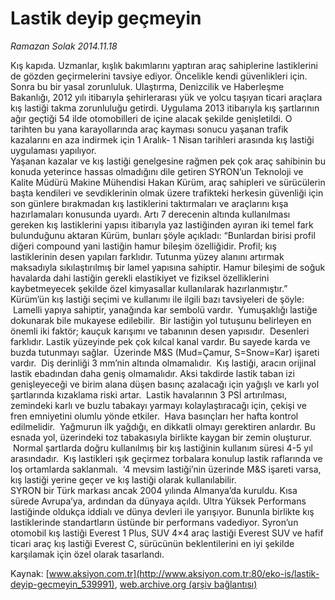 # Lastik deyip geçmeyin

*Ramazan Solak 2014.11.18*

<div class="pNewsDetailMainContent" itemprop="articleBody">
 <p>
  Kış kapıda. Uzmanlar, kışlık bakımlarını yaptıran araç sahiplerine lastiklerini de gözden geçirmelerini tavsiye ediyor. Öncelikle kendi güvenlikleri için. Sonra bu bir yasal zorunluluk. Ulaştırma, Denizcilik ve Haberleşme Bakanlığı, 2012 yılı itibarıyla şehirlerarası yük ve yolcu taşıyan ticari araçlara kış lastiği takma zorunluluğu getirdi. Uygulama 2013 itibarıyla kış şartlarının ağır geçtiği 54 ilde otomobilleri de içine alacak şekilde genişletildi. O tarihten bu yana karayollarında araç kayması sonucu yaşanan trafik kazalarını en aza indirmek için 1 Aralık- 1 Nisan tarihleri arasında kış lastiği uygulaması yapılıyor.
  <br/>
  Yaşanan kazalar ve kış lastiği genelgesine rağmen pek çok araç sahibinin bu konuda yeterince hassas olmadığını dile getiren SYRON’un Teknoloji ve Kalite Müdürü Makine Mühendisi Hakan Kürüm, araç sahipleri ve sürücülerin başta kendileri ve sevdiklerinin olmak üzere trafikteki herkesin güvenliği için son günlere bırakmadan kış lastiklerini taktırmaları ve araçlarını kışa hazırlamaları konusunda uyardı. Artı 7 derecenin altında kullanılması gereken kış lastiklerini yapısı itibarıyla yaz lastiğinden ayıran iki temel fark bulunduğunu aktaran Kürüm, bunları şöyle açıkladı: “Bunlardan birisi profil diğeri compound yani lastiğin hamur bileşim özelliğidir. Profil; kış lastiklerinin desen yapıları farklıdır. Tutunma yüzey alanını artırmak maksadıyla sıkılaştırılmış bir lamel yapısına sahiptir. Hamur bileşimi de soğuk havalarda dahi lastiğin gerekli elastikiyet ve fiziksel özelliklerini kaybetmeyecek şekilde özel kimyasallar kullanılarak hazırlanmıştır.”
  <br/>
  Kürüm’ün kış lastiği seçimi ve kullanımı ile ilgili bazı tavsiyeleri de şöyle:  Lamelli yapıya sahiptir, yanağında kar sembolü vardır.  Yumuşaklığı lastiğe dokunarak bile mukayese edilebilir.  Bir lastiğin yol tutuşunu belirleyen en önemli iki faktör; kauçuk karışımı ve tabanının desen yapısıdır.  Desenleri farklıdır. Lastik yüzeyinde pek çok kılcal kanal vardır. Bu sayede karda ve buzda tutunmayı sağlar.  Üzerinde M&amp;S (Mud=Çamur, S=Snow=Kar) işareti vardır.  Diş derinliği 3 mm’nin altında olmamalıdır.  Kış lastiği, aracın orijinal lastik ebadından daha geniş olmamalıdır. Aksi takdirde lastik taban izi genişleyeceği ve birim alana düşen basınç azalacağı için yağışlı ve karlı yol şartlarında kızaklama riski artar.  Lastik havalarının 3 PSİ artırılması, zemindeki karlı ve buzlu tabakayı yarmayı kolaylaştıracağı için, çekişi ve fren emniyetini olumlu yönde etkiler.  Hava basınçları her hafta kontrol edilmelidir.  Yağmurun ilk yağdığı, en dikkatli olmayı gerektiren anlardır. Bu esnada yol, üzerindeki toz tabakasıyla birlikte kaygan bir zemin oluşturur.  Normal şartlarda doğru kullanılmış bir kış lastiğinin kullanım süresi 4-5 yıl arasındadır.  Kış lastikleri ışık geçirmez torbalara konulup lastik raflarında ve loş ortamlarda saklanmalı.  ‘4 mevsim lastiği’nin üzerinde M&amp;S işareti varsa, kış lastiği yerine geçer ve kış lastiği olarak kullanılabilir.
  <br/>
  SYRON bir Türk markası ancak 2004 yılında Almanya’da kuruldu. Kısa sürede Avrupa’ya, ardından da dünyaya açıldı. Ultra Yüksek Performans lastiğinde oldukça iddialı ve dünya devleri ile yarışıyor. Bununla birlikte kış lastiklerinde standartların üstünde bir performans vadediyor. Syron’un otomobil kış lastiği Everest 1 Plus, SUV 4×4 araç lastiği Everest SUV ve hafif ticari araç kış lastiği Everest C, sürücünün beklentilerini en iyi şekilde karşılamak için özel olarak tasarlandı.
 </p>
</div>


Kaynak: [www.aksiyon.com.tr](http://www.aksiyon.com.tr:80/eko-is/lastik-deyip-gecmeyin_539991), [web.archive.org (arşiv bağlantısı)](http://web.archive.org/web/20141204183005/http://www.aksiyon.com.tr:80/eko-is/lastik-deyip-gecmeyin_539991)

